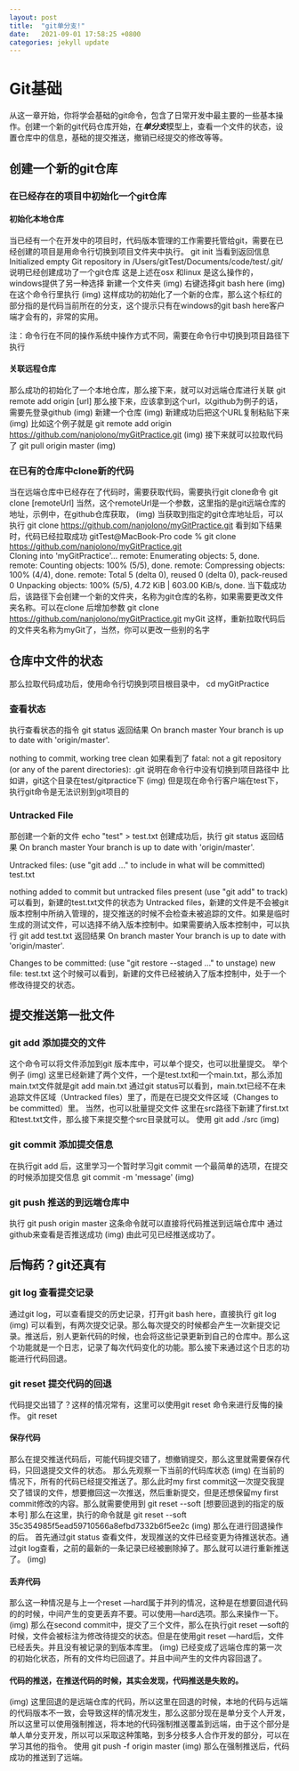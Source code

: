 ```yaml
---
layout: post
title:  "git单分支!"
date:   2021-09-01 17:58:25 +0800
categories: jekyll update
---
```

# Git基础
从这一章开始，你将学会基础的git命令，包含了日常开发中最主要的一些基本操作。创建一个新的git代码仓库开始，在***单分支***模型上，查看一个文件的状态，设置仓库中的信息，基础的提交推送，撤销已经提交的修改等等。
## 创建一个新的git仓库

### 在已经存在的项目中初始化一个git仓库
#### 初始化本地仓库
当已经有一个在开发中的项目时，代码版本管理的工作需要托管给git，需要在已经创建的项目是用命令行切换到项目文件夹中执行。
git init
当看到返回信息
Initialized empty Git repository in /Users/gitTest/Documents/code/test/.git/
说明已经创建成功了一个git仓库
这是上述在osx 和linux 是这么操作的，windows提供了另一种选择
新建一个文件夹
(img)
右键选择git bash here
(img)
在这个命令行里执行
(img)
这样成功的初始化了一个新的仓库，那么这个标红的部分指的是代码当前所在的分支，这个提示只有在windows的git bash here客户端才会有的，非常的实用。

注：命令行在不同的操作系统中操作方式不同，需要在命令行中切换到项目路径下执行

#### 关联远程仓库
那么成功的初始化了一个本地仓库，那么接下来，就可以对远端仓库进行关联
git remote add origin [url]
那么接下来，应该拿到这个url，以github为例子的话，需要先登录github
(img)
新建一个仓库
(img)
新建成功后把这个URL复制粘贴下来
(img)
比如这个例子就是
git remote add origin https://github.com/nanjolono/myGitPractice.git
(img)
接下来就可以拉取代码了
git pull origin master
(img)
### 在已有的仓库中clone新的代码
当在远端仓库中已经存在了代码时，需要获取代码，需要执行git clone命令
git clone [remoteUrl]
当然，这个remoteUrl是一个参数，这里指的是git远端仓库的地址，示例中，在github仓库获取，
(img)
当获取到指定的git仓库地址后，可以执行
git clone https://github.com/nanjolono/myGitPractice.git
看到如下结果时，代码已经拉取成功
gitTest@MacBook-Pro code % git clone https://github.com/nanjolono/myGitPractice.git                                                   
Cloning into 'myGitPractice'...
remote: Enumerating objects: 5, done.
remote: Counting objects: 100% (5/5), done.
remote: Compressing objects: 100% (4/4), done.
remote: Total 5 (delta 0), reused 0 (delta 0), pack-reused 0
Unpacking objects: 100% (5/5), 4.72 KiB | 603.00 KiB/s, done.
当下载成功后，该路径下会创建一个新的文件夹，名称为git仓库的名称，如果需要更改文件夹名称。可以在clone 后增加参数
git clone https://github.com/nanjolono/myGitPractice.git myGit
这样，重新拉取代码后的文件夹名称为myGit了，当然，你可以更改一些别的名字 
## 仓库中文件的状态
那么拉取代码成功后，使用命令行切换到项目根目录中，
cd myGitPractice
### 查看状态
执行查看状态的指令
git status
返回结果
On branch master
Your branch is up to date with 'origin/master'.

nothing to commit, working tree clean
如果看到了
fatal: not a git repository (or any of the parent directories): .git
说明在命令行中没有切换到项目路径中
比如讲，git这个目录在test/gitpractice下
(img)
但是现在命令行客户端在test下，执行git命令是无法识别到git项目的

### Untracked File
那创建一个新的文件
echo "test" > test.txt
创建成功后，执行
git status
返回结果
On branch master
Your branch is up to date with 'origin/master'.

Untracked files:
  (use "git add <file>..." to include in what will be committed)
	test.txt

nothing added to commit but untracked files present (use "git add" to track)
可以看到，新建的test.txt文件的状态为 Untracked files，新建的文件是不会被git版本控制中所纳入管理的，提交推送的时候不会检查未被追踪的文件。如果是临时生成的测试文件，可以选择不纳入版本控制中。如果需要纳入版本控制中，可以执行
git add test.txt
返回结果
On branch master
Your branch is up to date with 'origin/master'.

Changes to be committed:
  (use "git restore --staged <file>..." to unstage)
	new file:   test.txt
这个时候可以看到，新建的文件已经被纳入了版本控制中，处于一个修改待提交的状态。
## 提交推送第一批文件
### git add 添加提交的文件
这个命令可以将文件添加到git 版本库中，可以单个提交，也可以批量提交。
举个例子
(img)
这里已经新建了两个文件，一个是test.txt和一个main.txt，那么添加main.txt文件就是git add main.txt
通过git status可以看到，main.txt已经不在未追踪文件区域（Untracked files）里了，而是在已提交文件区域（Changes to be committed）里。
当然，也可以批量提交文件
这里在src路径下新建了first.txt和test.txt文件，那么接下来提交整个src目录就可以。
使用
git add ./src
(img)
### git commit  添加提交信息
在执行git add 后，这里学习一个暂时学习git commit 一个最简单的选项，在提交的时候添加提交信息
git commit -m 'message'
(img)
### git push 推送的到远端仓库中
执行
git push origin master
这条命令就可以直接将代码推送到远端仓库中
通过github来查看是否推送成功
(img)
由此可见已经推送成功了。
## 后悔药？git还真有
### git log 查看提交记录
通过git log，可以查看提交的历史记录，打开git bash here，直接执行
git log 
(img)
可以看到，有两次提交记录。那么每次提交的时候都会产生一次新提交记录。推送后，别人更新代码的时候，也会将这些记录更新到自己的仓库中。那么这个功能就是一个日志，记录了每次代码变化的功能。那么接下来通过这个日志的功能进行代码回退。
### git reset 提交代码的回退
代码提交出错了？这样的情况常有，这里可以使用git reset 命令来进行反悔的操作。
git reset 

#### 保存代码
那么在提交推送代码后，可能代码提交错了，想撤销提交，那么这里就需要保存代码，只回退提交文件的状态。
那么先观察一下当前的代码库状态
(img)
在当前的情况下，所有的代码已经提交推送了。那么此时my first commit这一次提交我提交了错误的文件，想要撤回这一次推送，然后重新提交，但是还想保留my first commit修改的内容。那么就需要使用到
git reset --soft [想要回退到的指定的版本号]
那么在这里，执行的命令就是
git reset --soft 35c354985f5ead59710566a8efbd7332b6f5ee2c
(img)
那么在进行回退操作的后。
首先通过git status 查看文件，发现推送的文件已经变更为待推送状态。通过git log查看，之前的最新的一条记录已经被删除掉了。那么就可以进行重新推送了。
(img)

#### 丢弃代码
那么这一种情况是与上一个reset —hard属于并列的情况，这种是在想要回退代码的的时候，中间产生的变更丢弃不要。可以使用—hard选项。那么来操作一下。
(img)
那么在second commit中，提交了三个文件，那么在执行git reset —soft的时候，文件会被标注为修改待提交的状态。但是在使用git reset —hard后，文件已经丢失。并且没有被记录的到版本库里。
(img)
已经变成了远端仓库的第一次的初始化状态，所有的文件均已回退了。并且中间产生的文件内容回退了。

#### 代码的推送，在推送代码的时候，其实会发现，代码推送是失败的。
(img)
这里回退的是远端仓库的代码，所以这里在回退的时候，本地的代码与远端的代码版本不一致，会导致这样的情况发生，那么这部分现在是单分支个人开发，所以这里可以使用强制推送，将本地的代码强制推送覆盖到远端，由于这个部分是单人单分支开发，所以可以采取这种策略，到多分枝多人合作开发的部分，可以在学习其他的指令。
使用
git push -f origin master
(img)
那么在强制推送后，代码成功的推送到了远端。


